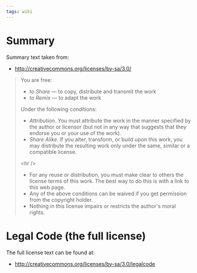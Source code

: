 ```yaml
---
tags: wiki
---
```


# Summary

Summary text taken from:

-   <http://creativecommons.org/licenses/by-sa/3.0/>

> You are free:
>
> -   *to Share* — to copy, distribute and transmit the work
> -   *to Remix* — to adapt the work
>
> Under the following conditions:
>
> -   *Attribution*. You must attribute the work in the manner specified by the author or licensor (but not in any way that suggests that they endorse you or your use of the work).
> -   *Share Alike*. If you alter, transform, or build upon this work, you may distribute the resulting work only under the same, similar or a compatible license.
>
> &lt;hr /&gt;
>
> -   For any reuse or distribution, you must make clear to others the license terms of this work. The best way to do this is with a link to this web page.
> -   Any of the above conditions can be waived if you get permission from the copyright holder.
> -   Nothing in this license impairs or restricts the author's moral rights.

# Legal Code (the full license)

The full license text can be found at:

-   <http://creativecommons.org/licenses/by-sa/3.0/legalcode>
